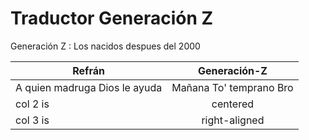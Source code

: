 # Traductor Generación Z

Generación Z
: Los nacidos despues del 2000


| Refrán   |     Generación-Z      |
|----------|:-------------:|
| A quien madruga Dios le ayuda | Mañana To' temprano Bro |
| col 2 is |    centered   |
| col 3 is | right-aligned |